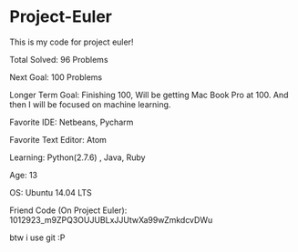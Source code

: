 # Project-Euler
This is my code for project euler!

Total Solved: 96 Problems

Next Goal: 100 Problems

Longer Term Goal: Finishing 100, Will be getting Mac Book Pro at 100. And then I will be focused on machine learning.

Favorite IDE: Netbeans, Pycharm

Favorite Text Editor: Atom

Learning: Python(2.7.6) , Java, Ruby

Age: 13

OS: Ubuntu 14.04 LTS

Friend Code (On Project Euler): 1012923_m9ZPQ3OUJUBLxJJUtwXa99wZmkdcvDWu

btw i use git :P
